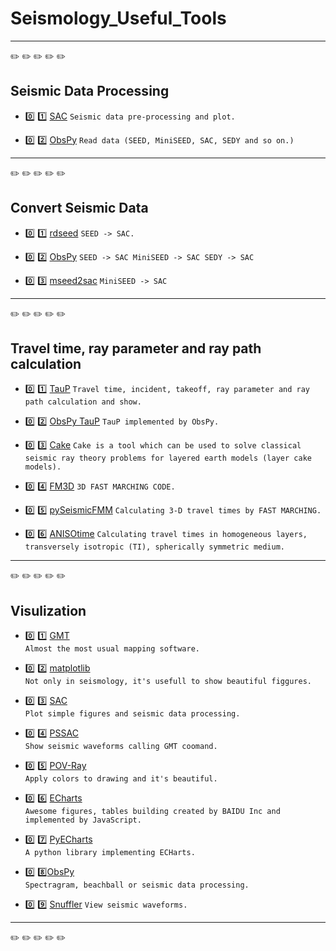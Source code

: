 # Seismology_Useful_Tools

*** 
:pencil2: :pencil2: :pencil2: :pencil2: :pencil2:

## Seismic Data Processing
- :zero: :one: [SAC](http://ds.iris.edu/ds/nodes/dmc/forms/sac/)
`
Seismic data pre-processing and plot.
`

- :zero: :two: [ObsPy](http://docs.obspy.org/tutorial/)
`
Read data (SEED, MiniSEED, SAC, SEDY and so on.)
`

*** 
:pencil2: :pencil2: :pencil2: :pencil2: :pencil2:

## Convert Seismic Data
- :zero: :one: [rdseed](http://ds.iris.edu/ds/nodes/dmc/forms/rdseed/)
`
SEED -> SAC.
`

- :zero: :two: [ObsPy](http://docs.obspy.org/tutorial/)
`
SEED -> SAC
MiniSEED -> SAC
SEDY -> SAC
`

- :zero: :three: [mseed2sac](https://github.com/iris-edu/mseed2sac)
`
MiniSEED -> SAC
`

*** 
:pencil2: :pencil2: :pencil2: :pencil2: :pencil2:

## Travel time, ray parameter and ray path calculation
- :zero: :one: [TauP](http://www.seis.sc.edu/taup/)
`
Travel time, incident, takeoff, ray parameter and ray path calculation and show.
`

- :zero: :two: [ObsPy TauP](http://docs.obspy.org/tutorial/code_snippets/travel_time.html#cartesian-ray-paths)
`
TauP implemented by ObsPy.
`

- :zero: :three: [Cake](https://pyrocko.org/docs/current/apps/cake/manual.html#python-script-examples)
`
Cake is a tool which can be used to solve classical seismic ray theory problems for layered earth models (layer cake models).
`

- :zero: :four: [FM3D](http://rses.anu.edu.au/seismology/soft/fmmcode/)
`
3D FAST MARCHING CODE.
`

- :zero: :five: [pySeismicFMM](https://github.com/gozwei/pySeismicFMM)
`
Calculating 3-D travel times by FAST MARCHING.
`

- :zero: :six: [ANISOtime](https://github.com/kensuke1984/Kibrary/wiki/ANISOtime)
`
Calculating travel times in homogeneous layers, transversely isotropic (TI), spherically symmetric medium.
`

*** 
:pencil2: :pencil2: :pencil2: :pencil2: :pencil2:

## Visulization
- :zero: :one: [GMT](http://gmt.soest.hawaii.edu/)  
`
Almost the most usual mapping software.
`

- :zero: :two: [matplotlib](https://matplotlib.org/)  
`
Not only in seismology, it's usefull to show beautiful figgures.
`

- :zero: :three: [SAC](http://ds.iris.edu/ds/nodes/dmc/forms/sac/)  
`
Plot simple figures and seismic data processing.
`

- :zero: :four: [PSSAC](http://www.eas.slu.edu/People/LZhu/home.html)  
`
Show seismic waveforms calling GMT coomand.
`

- :zero: :five: [POV-Ray](http://www.povray.org/)  
`
Apply colors to drawing and it's beautiful.
`

- :zero: :six: [ECharts](https://www.echartsjs.com/examples/zh/index.html)  
`
Awesome figures, tables building created by BAIDU Inc and implemented by JavaScript.
`

- :zero: :seven: [PyECharts](https://pyecharts.org/#/zh-cn/intro)  
`
A python library implementing ECHarts.
`

- :zero: :eight:[ObsPy](http://docs.obspy.org/tutorial/)  
`
Spectragram, beachball or seismic data processing.
`

- :zero: :nine: [Snuffler](https://pyrocko.org/docs/current/apps/snuffler/tutorial.html)
`
View seismic waveforms.
`


*** 
:pencil2: :pencil2: :pencil2: :pencil2: :pencil2:

